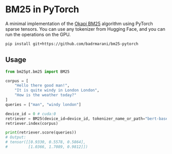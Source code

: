 # BM25 in PyTorch

A minimal implementation of the [Okapi BM25](https://en.wikipedia.org/wiki/Okapi_BM25) algorithm using PyTorch sparse tensors. You can use any tokenizer from Hugging Face, and you can run the operations on the GPU.

```bash
pip install git+https://github.com/badrmarani/bm25-pytorch
```

## Usage

```python
from bm25pt.bm25 import BM25

corpus = [
    "Hello there good man!",
    "It is quite windy in London London",
    "How is the weather today?"
]
queries = ["man", "windy london"]

device_id = 0 # cuda:0
retriever = BM25(device_id=device_id, tokenizer_name_or_path="bert-base-uncased")
retriever.index(corpus)

print(retriever.score(queries))
# Output:
# tensor([[0.9330, 0.5578, 0.5864],
#         [1.0366, 1.7089, 0.9812]])
```
